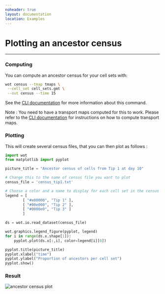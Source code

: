 ```yaml
---
noheader: true
layout: documentation
location: Examples
---
```


# Plotting an ancestor census
-----------------------------

### Computing ###

You can compute an ancestor census for your cell sets with:

```sh
wot census --tmap tmaps \
 --cell_set cell_sets.gmt \
 --out census --time 15
```

See the [CLI documentation]({{site.baseurl}}/cli_documentation#ancestor-census)
for more information about this command.

Note : You need to have a transport maps computed for this to work. Please refer to the [CLI documentation]({{site.baseurl}}/cli_documentation#transport-maps) for instructions on how to compute transport maps.


### Plotting ###

This will create several census files, that you can then plot as follows :

```python
import wot
from matplotlib import pyplot

picture_title = "Ancestor census of cells from Tip 1 at day 10"

# Change this to the name of census file you want to plot
census_file = 'census_tip1.txt'

# Choose a color and a name to display for each cell set in the census
legend = [
        [ "#e00000", "Tip 1" ],
        [ "#00e000", "Tip 2" ],
        [ "#0000e0", "Tip 3" ]
        ]

ds = wot.io.read_dataset(census_file)

wot.graphics.legend_figure(pyplot, legend)
for i in range(ds.x.shape[1]):
    pyplot.plot(ds.x[:,i], color=legend[i][0])

pyplot.title(picture_title)
pyplot.xlabel("time")
pyplot.ylabel("Proportion of ancestors per cell set")
pyplot.show()
```

### Result ###

![ancestor census plot]({{site.baseurl}}/images/ancestor_census.png)
